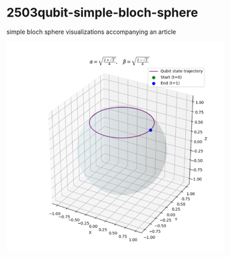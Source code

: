 # 2503qubit-simple-bloch-sphere
simple bloch sphere visualizations accompanying an article

![](media/bloch.png)
